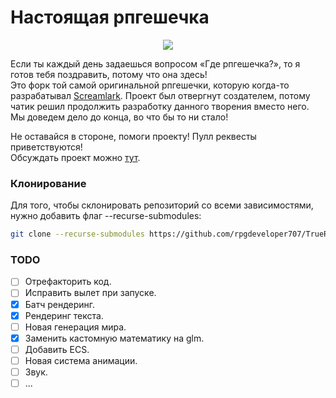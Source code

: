 # Настоящая рпгешечка

<p align="center">
  <img src="https://cdn.betterttv.net/emote/5fe8b36c6ef24f34f7050764/3x">
</p>

Если ты каждый день задаешься вопросом «Где рпгешечка?», то я готов тебя поздравить, потому что она здесь!<br>
Это форк той самой оригинальной рпгешечки, которую когда-то разрабатывал [Screamlark](https://www.twitch.tv/screamlark). Проект был отвергнут создателем, потому чатик решил продолжить разработку данного творения вместо него. Мы доведем дело до конца, во что бы то ни стало!

Не оставайся в стороне, помоги проекту! Пулл реквесты приветствуются!<br>
Обсуждать проект можно [тут](https://github.com/rpgdeveloper707/TrueRPG/discussions).

### Клонирование
Для того, чтобы склонировать репозиторий со всеми зависимостями, нужно добавить флаг --recurse-submodules:
```bash
git clone --recurse-submodules https://github.com/rpgdeveloper707/TrueRPG
```

### TODO
- [ ] Отрефакторить код.
- [ ] Исправить вылет при запуске.
- [x] Батч рендеринг.
- [x] Рендеринг текста.
- [ ] Новая генерация мира.
- [x] Заменить кастомную математику на glm.
- [ ] Добавить ECS.
- [ ] Новая система анимации.
- [ ] Звук.
- [ ] ...
